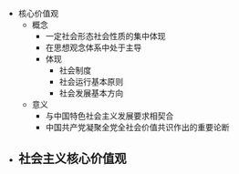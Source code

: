- 核心价值观
	- 概念
		- 一定社会形态社会性质的集中体现
		- 在思想观念体系中处于主导
		- 体现
			- 社会制度
			- 社会运行基本原则
			- 社会发展基本方向
	- 意义
		- 与中国特色社会主义发展要求相契合
		- 中国共产党凝聚全党全社会价值共识作出的重要论断
- 社会主义核心价值观
	-